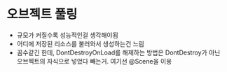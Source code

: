 # 오브젝트 풀링

- 규모가 커질수록 성능적인걸 생각해야됨
- 어디에 저장된 리소스를 불러와서 생성하는건 느림
- 꼼수같긴 한데, DontDestroyOnLoad를 해제하는 방법은 DontDestroy가 아닌 오브젝트의 자식으로 넣었다 빼는거. 여기선 @Scene을 이용
